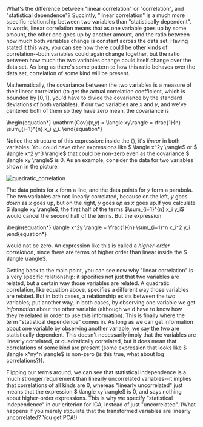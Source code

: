 What's the difference between "linear correlation" or "correlation", and "statistical dependence"? Succintly, "linear correlation" is a much more specific relationship between two variables than "statistically dependent". In words, linear correlation means that as one variable goes up by some amount, the other one goes up by another amount, and the ratio between how much both variables change is constant across the data set. Having stated it this way, you can see how there could be other kinds of correlation--both variables could again change together, but the ratio between how much the two variables change could itself change over the data set. As long as there's some pattern to how this ratio behaves over the data set, correlation of some kind will be present.

Mathematically, the covariance between the two variables is a measure of their linear correlation (to get the actual correlation coefficient, which is bounded by $[0,1]$, you'd have to divide the covariance by the standard deviations of both variables). If our two variables are $x$ and $y$, and we've centered both of them so they have zero mean, the covariance is

\begin{equation*}
\mathrm{Cov}(x,y) = \langle xy\rangle = \frac{1}{n} \sum_{i=1}^{n} x_i y_i.
\end{equation*}

Notice the structure of this expression: inside the $\langle  \rangle$, it's _linear_ in both variables. You could have other expressions like $ \langle x^2y \rangle$ or $ \langle x^2 y^3 \rangle$ that could be non-zero even as the covariance $ \langle xy \rangle$ is 0. As an example, consider the data for two variables shown in the picture.

![quadratic_correlation](quad_corr.png)

The data points for $x$ form a line, and the data points for $y$ form a parabola. The two variables are not linearly correlated, because on the left, $y$ goes _down_ as $x$ goes up, but on the right, $y$ goes _up_ as $x$ goes up.If you calculate $ \langle xy \rangle$, the first half of the terms $\sum_{i=1}^{n} x_i y_i$ would cancel the second half of the terms. But the expression 

\begin{equation*}
\langle x^2y \rangle = \frac{1}{n} \sum_{i=1}^n x_i^2 y_i
\end{equation*}

would not be zero. An expression like this is called a _higher-order correlation_, since there are terms of higher order than linear inside the $ \langle  \rangle$. 

Getting back to the main point, you can see now why "linear correlation" is a very specific relationship: it specifies not just that two variables are related, but a certain way those variables are related. A quadratic correlation, like equation above, specifies a different way those variables are related. But in both cases, a relationship exists between the two variables; put another way, in both cases, by observing one variable we get _information_ about the other variable (although we'd have to know how they're related in order to use this information). This is finally where the term "statistical dependence" comes in. As long as we can get information about one variable by observing another variable, we say the two are statistically dependent. This doesn't necessarily imply that the variables are linearly correlated, or quadratically correlated, but it does mean that correlations of some kind are present (some expression that looks like $ \langle x^ny^n \rangle$ is non-zero (is this true, what about log correlations?)). 

Flipping our terms around, we can see that statistical independence is a much stronger requirement than linearly uncorrelated variables--it implies that correlations of all kinds are 0, whereas "linearly uncorrelated" just means that the expression $ \langle xy \rangle$ is 0, and says nothing about higher-order expressions. This is why we specify "statistical independence" in our criterion for ICA, instead of just "uncorrelated". (What happens if you merely stipulate that the transformed variables are linearly uncorrelated? You get PCA!)
